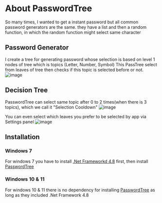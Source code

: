 # About PasswordTree

So many times, I wanted to get a instant password but all common password generators are the same. they have a list and then a random function, in which the random function might select same character

## Password Generator
I create a tree for generating password whose selection is based on level 1 nodes of tree which is topics (Letter, Number, Symbol)
This PassTree select from leaves of tree then checks if this topic is selected before or not.
![image](https://github.com/user-attachments/assets/45aff649-1eef-4e39-8f9c-508f62798968)

## Decision Tree
PasswordTree can select same topic after 0 to 2 times(when there is 3 topics), which we call it "Selection Cooldown"
![image](https://github.com/user-attachments/assets/45a78d72-2f0d-4146-be6b-ea7e81d8f135)

You can even select which leaves you prefer to be selected by app via Settings panel
![image](https://github.com/user-attachments/assets/272a7a6a-a1e8-4787-92f9-d674ae89df12)


## Installation

### Windows 7
For windows 7 you have to install [.Net Frameworkd 4.8](https://dotnet.microsoft.com/en-us/download/dotnet-framework/thank-you/net48-offline-installer) first, then install [PasswordTree](https://github.com/PasswordTree/PasswordTree/releases/tag/password)

### Windows 10 & 11
For windows 10 & 11 there is no dependency for installing [PasswordTree](https://github.com/PasswordTree/PasswordTree/releases/tag/password) as long as they included .Net Framework 4.8
